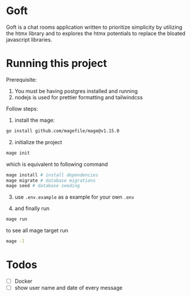 # Goft

Goft is a chat rooms application written to prioritize simplicity by utilizing
the htmx library and to explores the htmx potentials to replace the bloated
javascript libraries.

# Running this project

Prerequisite: 

1. You must be having postgres installed and running
2. nodejs is used for prettier formatting and tailwindcss

Follow steps:

1. install the mage:
```sh
go install github.com/magefile/mage@v1.15.0
```

2. initialize the project  
```sh
mage init
```

which is equivalent to following command

```sh
mage install # install dependencies
mage migrate # database migrations 
mage seed # database seeding
```

3. use `.env.example` as a example for your own `.env`

4. and finally run

```sh
mage run
```

to see all mage target run
```sh
mage -l
```

# Todos
- [ ] Docker
- [ ] show user name and date of every message
